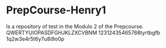 # PrepCourse-Henry1
Is a repository of test in the Modulo 2 of the Prepcourse. 
QWERTYUIOPASDFGHJKLZXCVBNM
12312435465768tyrtbgfb
1q2w3e4r5t6y7u8i9o0p
